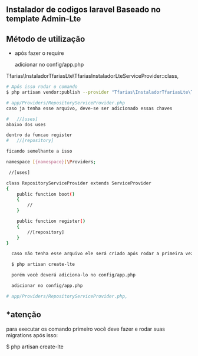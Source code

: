 ## Instalador de codigos laravel Baseado no template Admin-Lte

## Método de utilização

- após fazer o require

  adicionar no config/app.php

Tfarias\InstaladorTfariasLte\TfariasInstaladorLteServiceProvider::class,

```bash
# Após isso rodar o comando
$ php artisan vendor:publish --provider "Tfarias\InstaladorTfariasLte\TfariasInstaladorLteServiceProvider"

# app/Providers/RepositoryServiceProvider.php
caso ja tenha esse arquivo, deve-se ser adicionado essas chaves

#   //[uses]
abaixo dos uses

dentro da funcao register
#   //[repository]

ficando semelhante a isso

namespace [{namespace}]\Providers;

 //[uses]

class RepositoryServiceProvider extends ServiceProvider
{
    public function boot()
    {
        //
    }

    public function register()
    {
        //[repository]
    }
}

  caso não tenha esse arquivo ele será criado após rodar a primeira vez o

  $ php artisan create-lte

  porém você deverá adiciona-lo no config/app.php

  adicionar no config/app.php

# app/Providers/RepositoryServiceProvider.php,

```

## \*atenção

para executar os comando primeiro você deve fazer e rodar suas migrations
após isso:

$ php artisan create-lte
